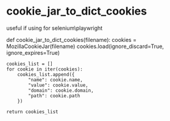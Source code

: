 # cookie_jar_to_dict_cookies
useful if using for selenium\playwright

def cookie_jar_to_dict_cookies(filename):
    cookies = MozillaCookieJar(filename)
    cookies.load(ignore_discard=True, ignore_expires=True)

    cookies_list = []
    for cookie in iter(cookies):
        cookies_list.append({
            "name": cookie.name,
            "value": cookie.value,
            "domain": cookie.domain,
            "path": cookie.path
        })

    return cookies_list
